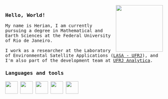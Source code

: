 <div>
  <img src='https://i.giphy.com/media/v1.Y2lkPTc5MGI3NjExcXkycmUxa2Z4a3QzenY5NTB4MHU5dmcwbGs5bmZidjlsNzc5eTlyeCZlcD12MV9pbnRlcm5hbF9naWZfYnlfaWQmY3Q9cw/ao9DUiTKH60XS/giphy.gif' height = 150 align = 'right'>
  </div>
<samp>
  <h3>Hello, World!</h3>
  
  <p>
    My name is Herian, I am currently pursuing a degree in Mathematical and Earth Sciences at the Federal University of Rio de Janeiro.<br><br>
    I work as a researcher at the Laboratory of Environmental Satellite Applications (<a href='https://lasa.ufrj.br/'>LASA - UFRJ</a>), and I'm also part of the development team at <a href='https://analytica.ufrj.br/'>UFRJ Analytica</a>. 
  </p>
  <p>
     <h3>Languages and tools</h3>
    <div>
     <img height = 40 width = 40 src="https://cdn.jsdelivr.net/gh/devicons/devicon/icons/python/python-original.svg" /> 
     <img height = 40 width = 40 src="https://cdn.jsdelivr.net/gh/devicons/devicon/icons/pandas/pandas-original.svg"/>
     <img height = 40 width = 40 src="https://cdn.jsdelivr.net/gh/devicons/devicon@latest/icons/azuresqldatabase/azuresqldatabase-original.svg" />          
     <img height = 40 width = 40 src="https://cdn.jsdelivr.net/gh/devicons/devicon@latest/icons/vscode/vscode-original.svg" />      
     <img height = 40 width = 40 src="https://cdn.jsdelivr.net/gh/devicons/devicon/icons/linux/linux-original.svg" />
    </div>
    
</samp>

